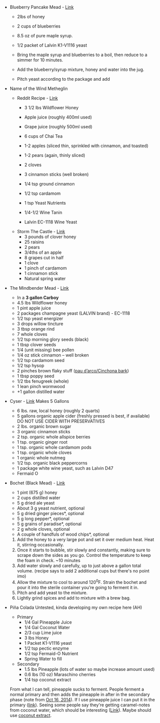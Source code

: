  - Blueberry Pancake Mead - [Link](https://acts2815.wordpress.com/2014/02/02/blueberry-pancake-mead/)
	 - 2lbs of honey
	 - 2 cups of blueberries
	 - 8.5 oz of pure maple syrup.
	 - 1/2 packet of Lalvin K1-V1116 yeast
	 
	 - Bring the maple syrup and blueberries to a boil, then reduce to a simmer for 10 minutes.
	 - Add the blueberry/syrup mixture, honey and water into the jug.
	 - Pitch yeast according to the package and add
 - Name of the Wind Metheglin
	 - Reddit Recipe - [Link](https://www.reddit.com/r/KingkillerChronicle/comments/17ecx79/metheglin_recipe_the_name_of_the_wind/?rdt=36697)
		 - 3 1/2 lbs Wildflower Honey
		 - Apple juice (roughly 400ml used)
		 - Grape juice (roughly 500ml used)
		 - 6 cups of Chai Tea
		 
		 - 1-2 apples (sliced thin, sprinkled with cinnamon, and toasted)
		 - 1-2 pears (again, thinly sliced)
		 - 2 cloves
		 - 3 cinnamon sticks (well broken)
		 - 1/4 tsp ground cinnamon
		 - 1/2 tsp cardamom
		 
		 - 1 tsp Yeast Nutrients
		 - 1/4-1/2 Wine Tanin
		 - Lalvin EC-1118 Wine Yeast
	 - Storm The Castle - [Link](https://www.stormthecastle.com/mead/the-name-of-the-wind-metheglin.htm)
		 - 3 pounds of clover honey
		 - 25 raisins
		 - 2 pears 
		 - 3/4ths of an apple
		 - 8 grapes cut in half
		 - 1 clove
		 - 1 pinch of cardamom
		 - 1 cinnamon stick
		 - Natural spring water
 - The Mindbender Mead - [Link](https://blog.patrickrothfuss.com/?s=metheglin&searchsubmit=Search)
	 - In a **3 gallon Carboy**
	 - 4.5 lbs Wildflower honey
	 - 1 pint apple juice
	 - 2 packages champagne yeast (LALVIN brand) - EC-1118
	 - 1/2 tsp yeast energizer
	 - 3 drops willow tincture
	 - 3 tbsp orange rind
	 - 7 whole cloves
	 - 1/2 tsp morning glory seeds (black)
	 - 1 tbsp clover seeds
	 - 1/4 (unit missing) bee pollen
	 - 1/4 oz stick cinnamon – well broken
	 - 1/2 tsp cardamom seed
	 - 1/2 tsp hysop
	 - 2 pinches brown flaky stuff ([pau d’arco/Cinchona bark](https://www.amazon.com/Red-Cinchona-Bark-Pubescens-China-bark/dp/B08XDG9MVN))
	 - 1 tbsp poppy seed
	 - 1/2 tbs fenugreek (whole)
	 - 1 lean pinch wormwood
	 - +1 gallon distilled water
 - Cyser - [Link](https://blog.mountainroseherbs.com/how-to-make-spiced-cyser-apple-mead)
	 Makes 5 Gallons
	 - 6 lbs. raw, local honey (roughly 2 quarts)
	 - 5 gallons organic apple cider (freshly pressed is best, if available) DO NOT USE CIDER WITH PRESERVATIVES
	 - 2 lbs. organic brown sugar
	 - 3 organic cinnamon sticks
	 - 2 tsp. organic whole allspice berries
	 - 1 tsp. organic ginger root
	 - 1 tsp. organic whole cardamom pods
	 - 1 tsp. organic whole cloves
	 - 1 organic whole nutmeg
	 - 1/2 tsp. organic black peppercorns
	 - 1 package white wine yeast, such as Lalvin D47
	 - Fermaid O
 - Bochet (Black Mead) - [Link](https://www.tastinghistory.com/recipes/bochet?rq=bochet#recipe)
	 - 1 pint (675 g) honey
	 - 2 cups distilled water
	 - 5 g dried ale yeast
	 - About 3 g yeast nutrient, optional
	 - 5 g dried ginger pieces*, optional
	 - 5 g long pepper*, optional
	 - 5 g grains of paradise*, optional
	 - 2 g whole cloves, optional
	 - A couple of handfuls of wood chips*, optional
	 
	 1. Add the honey to a very large pot and set it over medium heat. Heat it, stirring occasionally.
	 2. Once it starts to bubble, stir slowly and constantly, making sure to scrape down the sides as you go. Control the temperature to keep the foam in check. ~10 minutes
	 3. Add water slowly and carefully, up to just above a gallon total volume. (recipe says to add 2 additional cups but there's no point imo)
	 4. Allow the mixture to cool to around 120<sup>0</sup>F. Strain the bochet and pour it into the sterile container you’re going to ferment it in.
	 5. Pitch and add yeast to the mixture.
	 6. Lightly grind spices and add to mixture with a brew bag.
 - Piña Colada
	  Untested, kinda developing my own recipe here (AH)
	 - Primary
		 - 1/4 Gal Pineapple Juice
		 - 1/4 Gal Coconut Water
		 - 2/3 cup Lime juice
		 - 3 lbs Honey
		 - 1 Packet K1-V1116 yeast
		 - 1/2 tsp pectic enzyme
		 - 1/2 tsp Fermaid-O Nutrient
		 - Spring Water to fill
	 - Secondary
		 - 1.5 lbs Pineapple (lots of water so maybe increase amount used)
		 - 0.6 lbs (10 oz) Maraschino cherries
		 - 1/4 tsp coconut extract
	  
	  From what I can tell, pineapple sucks to ferment. People ferment a normal primary and then adds the pineapple in after in the secondary phase (note from [Oct 16, 2014](https://www.homebrewtalk.com/threads/is-pineapple-mead-truly-possible.493953/)). If I use pineapple juice I can put it in the primary ([link](https://www.homebrewtalk.com/threads/coconut-water-in-mead.405832/)). Seeing some people say they're getting caramel-notes from coconut water, which should be interesting ([Link](https://www.youtube.com/watch?v=WtLRoUBCPvU)). Maybe should use [coconut extract](https://www.amazon.com/McCormick-Coconut-Extract-Natural-Flavors/dp/B00OCMZ5A2). 

